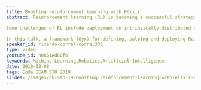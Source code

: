 ```yaml
---
title: Boosting reinforcement learning with Elixir
abstract: Reinforcement learning (RL) is becoming a successful strategy for solving goal oriented problems and is emerging as the most promising framework towards general artificial intelligence. 

Some challenges of RL include deployment on intrinsically distributed and concurrent physical devices where Elixir naturally stands out and offers additional benefits for boosting RL on real-world applications. 

In this talk, a framework (Gyx) for defining, solving and deploying Reinforcement Learning  problems in Elixir is presented.
speaker_id: ricardo-corral-corral302
type: video
youtube_id: n0X61Ad8Ofo
keywords: Machine Learning,Robotics,Artificial Intelligence
date: 2019-08-08
tags: Code BEAM STO 2019
slides: /images/cb-sto-19-boosting-reinforcement-learning-with-elixir-ricardo-corral-corral-compressed.pdf
---
```



